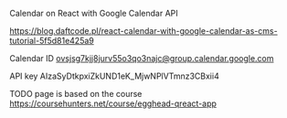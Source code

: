 Calendar on React with Google Calendar API

https://blog.daftcode.pl/react-calendar-with-google-calendar-as-cms-tutorial-5f5d81e425a9

Calendar ID
ovsjsg7kjj8jurv55o3qo3najc@group.calendar.google.com

API key
AIzaSyDtkpxiZkUND1eK_MjwNPlVTmnz3CBxii4

TODO page is based on the course https://coursehunters.net/course/egghead-qreact-app
